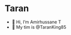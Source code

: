 # Taran
- 👋 Hi, I’m Amirhussane T
- 👥 My tim is @TaranKing85
<!---
AmirhussaneTrn/AmirhussaneTrn is a ✨ special ✨ repository because its `README.md` (this file) appears on your GitHub profile.
You can click the Preview link to take a look at your changes.
--->

